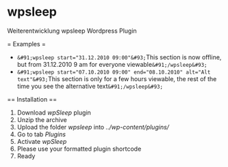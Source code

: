 # wpsleep
Weiterentwicklung wpsleep Wordpress Plugin

= Examples =
* `&#91;wpsleep start="31.12.2010 09:00"&#93;`This section is now offline, but from 31.12.2010 9 am for everyone viewable`&#91;/wpsleep&#93;`
* `&#91;wpsleep start="07.10.2010 09:00" end="08.10.2010" alt="Alt text"&#93;`This section is only for a few hours viewable, the rest of the time you see the alternative text`&#91;/wpsleep&#93;`


== Installation ==
1. Download *wpSleep* plugin
1. Unzip the archive
1. Upload the folder *wpsleep* into *../wp-content/plugins/*
1. Go to tab *Plugins*
1. Activate *wpSleep*
1. Please use your formatted plugin shortcode
1. Ready
